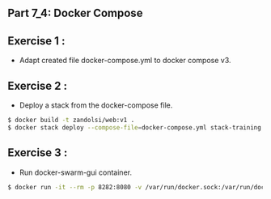 ## Part 7_4: Docker Compose
## Exercise 1 : 
* Adapt created file docker-compose.yml to docker compose v3.

## Exercise 2 : 
* Deploy a stack from the docker-compose file.
```sh
$ docker build -t zandolsi/web:v1 .
$ docker stack deploy --compose-file=docker-compose.yml stack-training
```

## Exercise 3 : 
* Run docker-swarm-gui container.
```sh
$ docker run -it --rm -p 8282:8080 -v /var/run/docker.sock:/var/run/docker.sock julienbreux/docker-swarm-gui:latest
```
